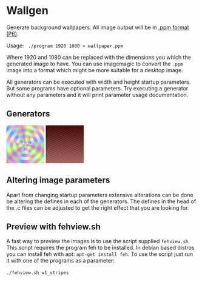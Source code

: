 Wallgen
=======

Generate background wallpapers.
All image output will be in [.ppm format (P6)](https://en.wikipedia.org/wiki/Netpbm_format).

Usage: ` ./program 1920 1080 > wallpaper.ppm`

Where 1920 and 1080 can be replaced with the dimensions you which the generated image to have.
You can use imagemagic to convert the `.ppm` image into a format which might be more suitable for a desktop image.

All generators can be executed with width and height startup parameters.
But some programs have optional parameters.
Try executing a generator without any parameters and it will print parameter usage documentation.

Generators
----------

![w0_colorcircle](samples/w0_colorcircle.jpg)
![w1_stripes](samples/w1_stripes.jpg)

Altering image parameters
-------------------------
Apart from changing startup parameters extensive alterations can be done be altering the defines in each of the generators.
The defines in the head of the .c files can be adjusted to get the right effect that you are looking for.

Preview with fehview.sh
-----------------------
A fast way to preview the images is to use the script supplied `fehview.sh`.
This script requires the program feh to be installed.
In debian based distros you can install feh with apt: `apt-get install feh`.
To use the script just run it with one of the programs as a parameter:

`./fehview.sh w1_stripes`

